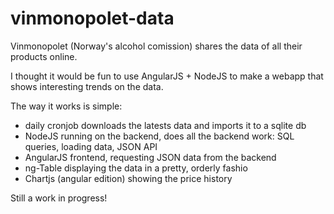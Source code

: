 # vinmonopolet-data

Vinmonopolet (Norway's alcohol comission) shares the data of all their products online. 

I thought it would be fun to use AngularJS + NodeJS to make a webapp that shows interesting trends on the data. 

The way it works is simple: 
  - daily cronjob downloads the latests data and imports it to a sqlite db
  - NodeJS running on the backend, does all the backend work: SQL queries, loading data, JSON API
  - AngularJS frontend, requesting JSON data from the backend
  - ng-Table displaying the data in a pretty, orderly fashio
  - Chartjs (angular edition) showing the price history

Still a work in progress! 
